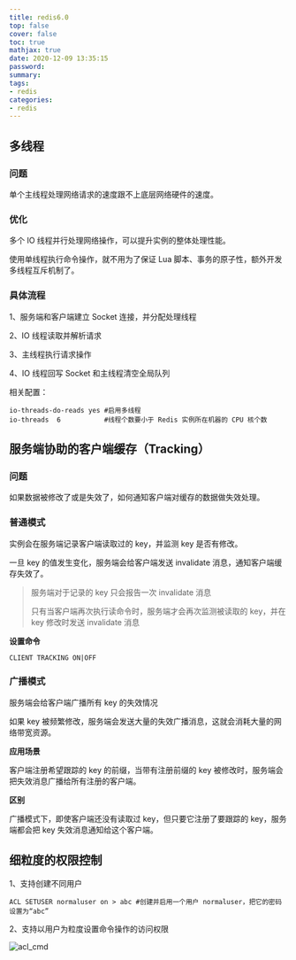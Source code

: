 ```yaml
---
title: redis6.0
top: false
cover: false
toc: true
mathjax: true
date: 2020-12-09 13:35:15
password:
summary:
tags:
- redis
categories:
- redis
---
```


## 多线程

### **问题**

单个主线程处理网络请求的速度跟不上底层网络硬件的速度。

### **优化**

多个 IO 线程并行处理网络操作，可以提升实例的整体处理性能。

使用单线程执行命令操作，就不用为了保证 Lua 脚本、事务的原子性，额外开发多线程互斥机制了。

### **具体流程**

1、服务端和客户端建立 Socket 连接，并分配处理线程

2、IO 线程读取并解析请求

3、主线程执行请求操作

4、IO 线程回写 Socket 和主线程清空全局队列

相关配置：

```
io-threads-do-reads yes #启用多线程
io-threads  6           #线程个数要小于 Redis 实例所在机器的 CPU 核个数
```

## 服务端协助的客户端缓存（Tracking）

### **问题**

如果数据被修改了或是失效了，如何通知客户端对缓存的数据做失效处理。

### 普通模式

实例会在服务端记录客户端读取过的 key，并监测 key 是否有修改。

一旦 key 的值发生变化，服务端会给客户端发送 invalidate 消息，通知客户端缓存失效了。

> 服务端对于记录的 key 只会报告一次 invalidate 消息
>
> 只有当客户端再次执行读命令时，服务端才会再次监测被读取的 key，并在 key 修改时发送 invalidate 消息

**设置命令**

```
CLIENT TRACKING ON|OFF
```

### 广播模式

服务端会给客户端广播所有 key 的失效情况

如果 key 被频繁修改，服务端会发送大量的失效广播消息，这就会消耗大量的网络带宽资源。

**应用场景**

客户端注册希望跟踪的 key 的前缀，当带有注册前缀的 key 被修改时，服务端会把失效消息广播给所有注册的客户端。

**区别**

广播模式下，即使客户端还没有读取过 key，但只要它注册了要跟踪的 key，服务端都会把 key 失效消息通知给这个客户端。

## 细粒度的权限控制

1、支持创建不同用户

```
ACL SETUSER normaluser on > abc #创建并启用一个用户 normaluser，把它的密码设置为“abc” 
```

2、支持以用户为粒度设置命令操作的访问权限

![acl_cmd](acl_cmd.jpg)

